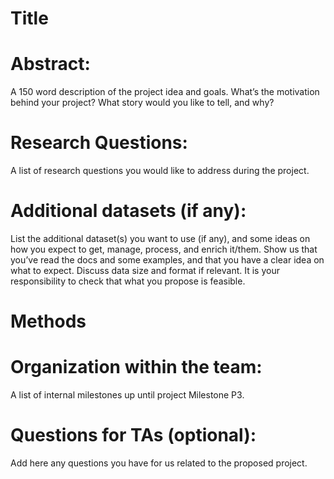 # Title

# Abstract: 
A 150 word description of the project idea and goals. What’s the motivation behind your project? What story would you like to tell, and why?

# Research Questions: 
A list of research questions you would like to address during the project.

# Additional datasets (if any): 
List the additional dataset(s) you want to use (if any), and some ideas on how you expect to get, manage, process, and enrich it/them. Show us that you’ve read the docs and some examples, and that you have a clear idea on what to expect. Discuss data size and format if relevant. It is your responsibility to check that what you propose is feasible.

# Methods

# Organization within the team: 
A list of internal milestones up until project Milestone P3.

# Questions for TAs (optional): 
Add here any questions you have for us related to the proposed project.
